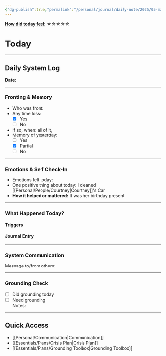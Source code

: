 ```yaml
---
{"dg-publish":true,"permalink":"/personal/journal/daily-note/2025/05-may/2025-05-07/","tags":["daily"],"noteIcon":""}
---
```


**<u>How did today feel:</u>** ☆☆☆☆☆

# Today
---
## Daily System Log  
**Date:**

---

### Fronting & Memory
- Who was front:  
- Any time loss: 
	- [x] Yes 
	- [ ] No  
- If so, when:  all of it, 
- Memory of yesterday: 
	- [ ] Yes
	- [x] Partial
	- [ ] No  

---

### Emotions & Self Check-In
- Emotions felt today:  
- One positive thing about today: I cleaned [[Personal/People/Courtney\|Courtney]]'s Car
- **How it helped or mattered:** It was her birthday present 

---

### What Happened Today?
#### Triggers 

#### Journal Entry

---

### System Communication  
Message to/from others:  

---

### Grounding Check  
-  [ ] Did grounding today  
-  [ ] Need grounding  
Notes:  

---

## Quick Access
- [[Personal/Communication\|Communication]]
- [[Essentials/Plans/Crisis Plan\|Crisis Plan]]
- [[Essentials/Plans/Grounding Toolbox\|Grounding Toolbox]]
